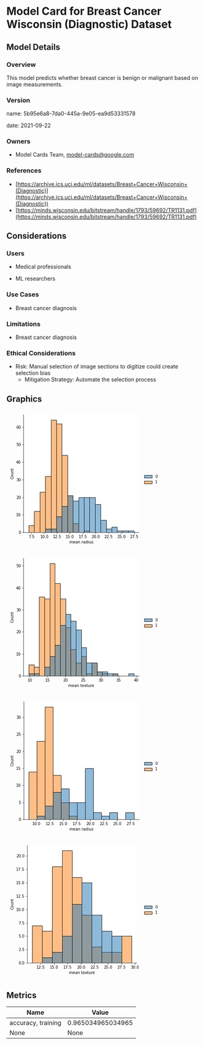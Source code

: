 





# Model Card for Breast Cancer Wisconsin (Diagnostic) Dataset

## Model Details

### Overview
This model predicts whether breast cancer is benign or malignant based on image measurements. 

### Version

name: 5b95e6a8-7da0-445a-9e05-ea9d53331578  

date: 2021-09-22  

### Owners

* Model Cards Team, model-cards@google.com


### References

* [https://archive.ics.uci.edu/ml/datasets/Breast+Cancer+Wisconsin+(Diagnostic)](https://archive.ics.uci.edu/ml/datasets/Breast+Cancer+Wisconsin+(Diagnostic))
* [https://minds.wisconsin.edu/bitstream/handle/1793/59692/TR1131.pdf](https://minds.wisconsin.edu/bitstream/handle/1793/59692/TR1131.pdf)



## Considerations

### Users

* Medical professionals

* ML researchers


### Use Cases

* Breast cancer diagnosis


### Limitations

* Breast cancer diagnosis


### Ethical Considerations

* Risk: Manual selection of image sections to digitize could create selection bias
  * Mitigation Strategy: Automate the selection process

## Graphics
  
<img src="data:image/jpeg;base64,iVBORw0KGgoAAAANSUhEUgAAAZIAAAFoCAYAAAB9i32FAAAAOXRFWHRTb2Z0d2FyZQBNYXRwbG90
bGliIHZlcnNpb24zLjMuNCwgaHR0cHM6Ly9tYXRwbG90bGliLm9yZy8QVMy6AAAACXBIWXMAAAsT
AAALEwEAmpwYAAAYLElEQVR4nO3df/BldX3f8edrd9mYQSOg2+2WZVmsFEumgzgbGn/UsaAUjRFi
E6p17Dau3WYaHe3mF8WZKE2H0TYlOprqbIW46RABiRRCEUHQWG2CLqj8EA1IWHe3wC7+CGon0d19
9497Nn79+v3ufr/3c7/n3sv3+Zg5c8+vz7lvzh72teecez4nVYUkScNaMe4CJEnTzSCRJDUxSCRJ
TQwSSVITg0SS1MQgkSQ1MUgkSU0MEklSE4NEktTEIJEkNVk17gIW67zzzqubb7553GVI0kJl3AUs
tak7I3n88cfHXYIkaYapCxJJ0mQxSCRJTQwSSVITg0SS1MQgkSQ1MUgkSU0MEklSE4NEktTEIJEk
NTFIJElNDBJJUhODRJLUxCB5ktm4YT1JFj1s3LB+3KVLmlJT1428jmzX7r3U7Zcuul3OvngJqpG0
HHhGIklqYpBIkpoYJJKkJgaJJKmJQSJJamKQSJKaGCSSpCYGiSSpiUEiAFYGn4iXNBSfbBcABwuf
iJc0FM9IJElNDBJJUhODRJLUpNcgSXJckmuTfCXJ/Umen+SEJLcmeaD7PL7PmiRJbfo+I3kPcHNV
PQc4A7gfuAi4rapOBW7rpiVJU6K3IEnydODFwOUAVfX9qvo2cD6wo1ttB3BBXzVJktr1eUZyCrAf
+IMkX0jywSTHAmur6pFunUeBtT3WJElq1GeQrAKeB7y/qs4Evsesy1hVVUDNbphka5KdSXbu37+/
l2IlSQvTZ5DsAfZU1R3d9LUMguWxJOsAus99sxtW1faq2lRVm9asWdNbwZKko+stSKrqUWB3ktO6
WecAXwZuADZ38zYD1/dVkySpXd9dpLwZuDLJauAh4JcZhNk1SbYAu4ALe65JktSg1yCpqi8Cm+ZY
dE6fdUiSRscn2yVJTQwSSVITg0SS1MQgkSQ1MUgkSU0MEklSE4NEktTEIJEkNTFIJElNDBJJUhOD
RJLUxCCRJDUxSCRJTQwSSVITg0SS1MQgkSQ1MUgkSU0MEklSE4NEktTEIJEkNTFIJElNDBJJUhOD
RJLUxCCRJDUxSCRJTQwSSVITg0SS1MQgkSQ1MUgkSU0MEklSE4NEktTEIJEkNTFIJElNDBJJUhOD
RJLUxCCRJDVZ1eeXJXkY+A5wEDhQVZuSnABcDWwEHgYurKpv9VmXJGl44zgj+adV9dyq2tRNXwTc
VlWnArd105KkKTEJl7bOB3Z04zuAC8ZXiiRpsfoOkgJuSXJnkq3dvLVV9Ug3/iiwtueaJEkNer1H
AryoqvYm+TvArUm+MnNhVVWSmt2oC52tABs2bOinUknSgvR6RlJVe7vPfcB1wFnAY0nWAXSf++Zo
t72qNlXVpjVr1vRZsiTpKHoLkiTHJnna4XHgXOBe4AZgc7faZuD6vmqSJLXr89LWWuC6JIe/94+q
6uYknweuSbIF2AVc2GNNkqRGvQVJVT0EnDHH/G8A5/RVhyRptCbh57+SpClmkEiSmhgkkqQmBokk
qYlBIklqYpBIkpoYJJKkJgaJJKmJQSJJamKQSJKaGCSSpCYGiSSpiUEiSWpikEiSmhgkkqQmBokk
qYlBIklqYpBIkpoYJJKkJgaJJKmJQSJJamKQSJKaGCSSpCYGiZqsDCQZati4Yf24y5c0AqvGXYCm
28GCuv3Sodrm7ItHXI2kcfCMRJLUxCCRJDUxSCRJTQwSSVITg0SS1MQgkSQ1MUgkSU0MEklSE4NE
ktTEIJEkNTFIJElNDBJJUpNegyTJyiRfSHJjN31KkjuSPJjk6iSr+6xHktSu7zOStwD3z5h+F/B7
VfVs4FvAlp7rkSQ16i1IkqwHfg74YDcd4Gzg2m6VHcAFfdUjSRqNPs9I3g38JnCom34G8O2qOtBN
7wFO7LEeSdII9BIkSV4J7KuqO4dsvzXJziQ79+/fP+LqJEkt+jojeSHwqiQPA1cxuKT1HuC4JIff
0rge2DtX46raXlWbqmrTmjVr+qhXkrRAvQRJVf2HqlpfVRuB1wC3V9XrgE8Cv9itthm4vo96JEmj
M+7nSH4L2JbkQQb3TC4fcz2SpEVadfRVRquqPgV8qht/CDir7xokSaMz7jMSSdKUM0gkSU0MEklS
E4NEktTEIJEkNTFIJElNDBJJUhODRJLUxCCRJDUxSCRJTQwSSVKTRQdJkhcuZJ4kaXkY5ozkvQuc
J0laBhbc+2+S5wMvANYk2TZj0U8BK0ddmCRpOiymG/nVwFO7Nk+bMf8JfvhyKknSMrPgIKmqPwX+
NMmHqmrXEtYkSZoiw7zY6ieSbAc2zmxfVWePqihJ0vQYJkg+AnwA+CBwcLTlSJKmzTBBcqCq3j/y
SiRJU2mYn//+SZJ/l2RdkhMODyOvTJI0FYY5I9ncff7GjHkFPKu9HEnStFl0kFTVKUtRiCRpOi06
SJL8q7nmV9UftpcjSZo2w1za+pkZ408BzgHuAgwSSVqGhrm09eaZ00mOA64aVUGSpOkyim7kvwd4
30SSlqlh7pH8CYNfacGgs8Z/CFwzyqIkSdNjmHskvztj/ACwq6r2jKgeSdKUWfSlra7zxq8w6AH4
eOD7oy5KkjQeSc5L8tUkDya5aCFthnlD4oXA54BfAi4E7khiN/KSNEJZuWpPkhrZsHLVUa8cJVkJ
/D7wcuB04LVJTj9au2Eubb0N+Jmq2td98RrgE8C1Q2xLkjSXQwdPPPm3brxkVJvb9a5Xvn0Bq50F
PFhVDwEkuQo4H/jykRoN86utFYdDpPONIbcjSZosJwK7Z0zv6eYd0TBnJDcn+Tjw4W76XwA3DbEd
zWPjhvXs2r133GVI0oIs5p3tzwbWVtVvJHk18KJu0Z8BVy5FccvVrt17qdsvHaptzr54xNVIWkb2
AifNmF7fzTuixVySejeD97NTVR+tqm1VtQ24rlsmSZpunwdOTXJKktXAa4AbjtZoMZe21lbVPbNn
VtU9STYuYjuSpAlUVQeSvAn4OIMHzq+oqvuO1m4xQXLcEZb95CK2I0k6mhUr9y7wl1YL3t5CVquq
m1jkfe/FXNrameTfzJ6Z5I3AnUdrnOQpST6X5EtJ7ktySTf/lCR3dA+/XN2dTknSslYHD6yvqoxs
OHhg/VLVupgzkrcC1yV5HT8Mjk3AauAXFtD+b4Czq+q7SY4BPpPkY8A24Peq6qokHwC2AL4TXpKm
xILPSKrqsap6AXAJ8HA3XFJVz6+qRxfQvqrqu93kMd1QwNn88GHGHcAFC61JkjR+w7yP5JPAJ4f5
su7x+zuBZzN4DP9rwLer6kC3yoIefpEkTY5en0ivqoNV9VwGv00+C3jOQtol2ZpkZ5Kd+/fvX8oS
JUmLNJauTarq2wzOap4PHJfk8JnRnA+/VNX2qtpUVZvWrFnTX6GStIwkuSLJviT3LqZdb0GSZE33
Wl6S/CTwMuB+BoFyuPfgzcD1fdUkSfoRHwLOW2yjYfraGtY6YEd3n2QFcE1V3Zjky8BVSf4T8AXg
8h5rkqSJdMzK7DlwaHT3jFetYO8PDtYRfwJcVZ8e5gHz3oKkqu4Gzpxj/kMM7pdIkjoHDnFivf2n
RtaNfC55YnQPN85i9++SpCYGiSSpiUEiSWpikEiSAEjyYQbvmDotyZ4kWxbSrs9fbUmSJlhVvXaY
dgaJJE2gVSvYO8pfWq1acfQ3HQ697aXasCRpeEd75mOSeI9EktTEIJEkNTFIJElNDBJJUhODRJLU
xCCRJDUxSCRJTQwSSVITg0SS1MQgkSQ1MUgkSU0MEklSE4NEktTEIJEkNTFIJElNDBJJUhODRJLU
xCCRJDUxSCRJTQwSSVITg2QJbdywniSLHiRpmqwadwFPZrt276Vuv3TR7XL2xUtQjSQtDc9IJElN
DBJJUhODRJLUxCCRJDUxSCRJTQwSSVITg0SS1MTnSDQ+WTHUA5grVx3DgR98fwkKkjSM3oIkyUnA
HwJrgQK2V9V7kpwAXA1sBB4GLqyqb/VVl8aoDnHZ9ssX3Wzb1i1LUIykYfV5aesA8GtVdTrws8Cv
JjkduAi4rapOBW7rpiVJU6K3IKmqR6rqrm78O8D9wInA+cCObrUdwAV91SRJajeWm+1JNgJnAncA
a6vqkW7RowwufUmSpkTvQZLkqcAfA2+tqidmLquqYnD/ZHabrUl2Jtm5f//+nirVk9FJG04eqkfm
Vces7rVdEk7acPK4d5e0IL3+aivJMQxC5Mqq+mg3+7Ek66rqkSTrgH2z21XVdmA7wKZNm34saKSF
2rP761x2y1cX3W7buaf12u5wW2ka9HZGksHvPC8H7q+qy2YsugHY3I1vBq7vqyZJUrs+z0heCLwe
uCfJF7t5FwPvBK5JsgXYBVzYY02SpEa9BUlVfQaY7+mzc/qqQ5I0WnaRIklqYpBIkpoYJJKkJgaJ
JKmJvf9q+gzZa7CkpWGQaPrUIR/ykyaIl7YkSU0MEklSE4NEktTEIJEkNTFIJElNDBJJUhODRJLU
xCCRJlX34KVvVtSk84FEaVIN+eClD12qb56RSJKaGCSSpCYGiSSpifdI1CYryNkXj7sKSWNkkKhN
HeKy7ZcP1XTb1i0jLkbSOHhpS5LUxCCRJDUxSCRJTQwSSVITg0SS1MQgkSQ1MUgkSU0MEklSE4NE
ktTEIJEkNTFIJElNDJKj2Lhh/VBvqUsy7tIlqRd22ngUu3bvpW6/dKi29ooraTnwjESS1MQgkSQ1
MUgkSU16C5IkVyTZl+TeGfNOSHJrkge6z+P7qkeSNBp9npF8CDhv1ryLgNuq6lTgtm5akjRFeguS
qvo08M1Zs88HdnTjO4AL+qpHkjQa475HsraqHunGHwXWjrMYSdLijTtI/lZVFVBzLUuyNcnOJDv3
79/fc2WSpCMZd5A8lmQdQPe5b66Vqmp7VW2qqk1r1qzptUBJ0pGNO0huADZ345uB68dYiyRpCH3+
/PfDwJ8BpyXZk2QL8E7gZUkeAF7aTUuSpkhvfW1V1WvnWXROXzVIkkbPThs1kBV2MilpKAaJBuoQ
l22/fNHNtm3dsgTFSJom477ZLkmacgaJJKmJQSJJamKQSJKaGCSSpCYGiSSpiUEiSWpikEhPNllB
kqGGkzacPO7qNYV8IFF6sqlDXHbLV4dquu3c00ZcjJYDz0gkSU0MEklSE4NEktTEIJEkNTFIJElN
DBJJUhODRJLUxOdINJUuueSScZcgqWOQaCq9ffM5Q7Xb9tk/GnElkry0JUlqYpBIkpoYJJKkJssm
SDZuWD9Ub6iSpCNbNjfbd+3eS91+6aLb5eyLl6AaSXryWDZnJJKkpWGQSJKaGCSSmp204WTfyLiM
LZt7JJKWzp7dXx/qrYy+kfHJwTMSSVITg0SS1MQgkSQ18R7JJMqK4Z9faWkrZYUP4mrRDJJJVIe4
bPvlQzXdtnXLUG23bd0y1PfpSaYOedNci+alLUlSE4NEktTEIJEkNZmIeyRJzgPeA6wEPlhV7xxz
SdKP8fW+S6Dh5v7KVcdw8MAPemsHsP6kDez++q6h2j6ZjT1IkqwEfh94GbAH+HySG6rqy+OtTPpR
w7ze11f7HsWQN/dhcIN/2B8GtHynftwkXNo6C3iwqh6qqu8DVwHnj7kmSdICTUKQnAjsnjG9p5sn
SZoCqarxFpD8InBeVb2xm3498I+r6k0z1tkKbO0mTwOGOy+d3zOBx0e8zWmsASajjkmoASajjkmo
ASajjkmoARZfx+NVdd5SFTMJxn6PBNgLnDRjen03729V1XZg+1IVkGRnVW1aqu1PSw2TUsck1DAp
dUxCDZNSxyTUMEl1TJJJuLT1eeDUJKckWQ28BrhhzDVJkhZo7GckVXUgyZuAjzP4+e8VVXXfmMuS
JC3Q2IMEoKpuAm4aYwlLdtlsESahBpiMOiahBpiMOiahBpiMOiahBpicOibG2G+2S5Km2yTcI5Ek
TbFlEyRJTkvyxRnDE0neOmudlyT5qxnr/PaIvvuKJPuS3Dtj3glJbk3yQPd5/DxtN3frPJBk84hr
+C9JvpLk7iTXJTlunrYPJ7mn2yc7R1zDO5LsnbHPXzFP2/OSfDXJg0kuGraGI9Rx9YwaHk7yxXna
jmpfnJTkk0m+nOS+JG/p5vd2XByhhr6Pi/nq6O3YOEINvR4XU6uqlt3A4Kb+o8DJs+a/BLhxCb7v
xcDzgHtnzPvPwEXd+EXAu+ZodwLwUPd5fDd+/AhrOBdY1Y2/a64aumUPA89cov3wDuDXF/Dn9TXg
WcBq4EvA6aOsY9by/wr89hLvi3XA87rxpwF/AZze53FxhBr6Pi7mq6O3Y2O+Gvo+LqZ1WDZnJLOc
A3ytqnrpfa2qPg18c9bs84Ed3fgO4II5mv4z4Naq+mZVfQu4FRjqwaa5aqiqW6rqQDf55wye4Vky
8+yHhRhpNzpHqiNJgAuBDw+7/QXW8EhV3dWNfwe4n0GPDr0dF/PVMIbjYr59sRAjOTaOVkNfx8W0
Wq5B8hrmPyCen+RLST6W5KeXsIa1VfVIN/4osHaOdfrsPuYNwMfmWVbALUnuzKCXgVF7U3cZ5Yp5
LuX0uR/+CfBYVT0wz/KR74skG4EzgTsY03Exq4aZej0u5qij92Njnn3R+3ExTZZdkGTw0OOrgI/M
sfguBpe7zgDeC/zPPmqqwbnx2H4+l+RtwAHgynlWeVFVPQ94OfCrSV48wq9/P/D3gecCjzC4fDBO
r+XI/+oc6b5I8lTgj4G3VtUTM5f1dVzMV0Pfx8UcdfR+bBzhz6PX42LaLLsgYfAHfVdVPTZ7QVU9
UVXf7cZvAo5J8swlquOxJOsAus99c6xz1O5jWiX518Argdd1f3H9mKra233uA65jcDlhJKrqsao6
WFWHgP8+z7aXfD8AJFkFvBq4er51RrkvkhzD4C+tK6vqo93sXo+LeWro/biYq46+j40j7Itej4tp
tByDZN5/WST5u921UJKcxWD/fGOJ6rgBOPxrm83A9XOs83Hg3CTHd6f153bzRiKDF4r9JvCqqvp/
86xzbJKnHR7varh3rnWHrGHdjMlfmGfbfXWj81LgK1W1Z66Fo9wX3XF2OXB/VV02Y1Fvx8V8NfR9
XByhjt6OjSP8eUCPx8XUGvfd/j4H4FgGwfD0GfN+BfiVbvxNwH0Mfvnx58ALRvS9H2Zwav4DBtdw
twDPAG4DHgA+AZzQrbuJwVsiD7d9A/BgN/zyiGt4kMH15S92wwe6df8ecFM3/qxuf3yp2zdvG3EN
/wO4B7ibwV8A62bX0E2/gsEvab7WUsN8dXTzP3T4WJix7lLtixcxuGx194z9/4o+j4sj1ND3cTFf
Hb0dG/PV0PdxMa2DT7ZLkposx0tbkqQRMkgkSU0MEklSE4NEktTEIJEkNTFIpBHoen99Zjf+f8Zd
j9Qng0SaR/dE86JV1QtGXYs0yQwSTZQkGzN4F8aHkvxFkiuTvDTJZzN498ZZ3XrHdh35fS7JF5Kc
P6P9/05yVze8oJv/kiSfSnJtt/0rD/diMOv7P5Xk3d07Jd6S5OeT3NF9xyeSrO3We0aSWzJ4d8UH
gczYxndnfOeNM+a/r+t6hCTvzODdF3cn+d0l26FSDybine3SLM8GfonB09ufB/4lgyePXwVczKBr
9bcBt1fVGzJ48dLnknyCQd9UL6uqv05yKoOn2Dd12z0T+Gng/wKfBV4IfGaO719dVZsAui5Ifraq
KskbGXQd8mvA24HPVNV/TPJzDJ7SX5Akz2DQ5cdzuu0et9C20iQySDSJ/rKq7gFIch9wW/cX7j3A
xm6dc4FXJfn1bvopwAYGIfG+JM8FDgL/YMZ2P1ddf0kZvOluI3MHyczO+dYDV3f9Pq0G/rKb/2IG
HflRVf8rybcW8d/3V8BfA5d3Zyw3HmV9aaJ5aUuT6G9mjB+aMX2IH/7jJ8A/r6rndsOGqrof+PfA
Y8AZDM5EVs+z3YPM/w+p780Yfy/wvqr6R8C/ZRBYC3WAH/1/7CkANXhp1FnAtQx62L15EduUJo5B
omn1ceDNM3prPrOb/3TgkRp0Pf56Bq9ibfF0ftgt+cx3o3+awSU3krycwStvZ9sFnJ7kJ7rLV+d0
6z+VQcehNzEIvjMaa5TGyiDRtPod4Bjg7u7y1+908/8bsDnJl4Dn8KNnF8N4B/CRJHcCj8+Yfwnw
4u67Xw18fXbDqtoNXMOgS/FrgC90i54G3JjkbgaX1rY11iiNlb3/SpKaeEYiSWpikEiSmhgkkqQm
BokkqYlBIklqYpBIkpoYJJKkJgaJJKmJQSJJamKQSJKaGCSSpCYGiSSpyf8HSbLrs5d8UbUAAAAA
SUVORK5CYII=
">

<img src="data:image/jpeg;base64,iVBORw0KGgoAAAANSUhEUgAAAZIAAAFoCAYAAAB9i32FAAAAOXRFWHRTb2Z0d2FyZQBNYXRwbG90
bGliIHZlcnNpb24zLjMuNCwgaHR0cHM6Ly9tYXRwbG90bGliLm9yZy8QVMy6AAAACXBIWXMAAAsT
AAALEwEAmpwYAAAWyUlEQVR4nO3df7AdZ33f8fdHV3bsAokxvdG4lmQ5xXXi0mKmwsXAH0QEj9Iw
sZM4Di6lyoyJ2mnIQBUIxu2MUdIyMNMamJQko2DHyozxjzoQO5Qxdv0DCGVsZDDYxjg4xMZSjSUC
lB+dgiV9+8dZwYnQj3vOc++ec+59v2Z27u6e85z9akfS5+4+e54nVYUkSeNaNekCJEmzzSCRJDUx
SCRJTQwSSVITg0SS1MQgkSQ1MUgkSU0MEklSE4NEktTEIJEkNVk96QJGtXnz5rrtttsmXYYkLVQm
XcBSm7krkq997WuTLkGSNGTmgkSSNF0MEklSE4NEktTEIJEkNTFIJElNDBJJUhODRJLUxCCRJDUx
SCRJTQwSSVITg0SS1MQgkSQ1MUiWgQ3r15JkpGXD+rWTLlvSMjFzw8jrRz3x5B7qrneM1Cabrlii
aiStNL0GSZLHgW8DB4D9VbUxyanAjcAG4HHgkqr6Rp91SZLGN4lbWz9bVedW1cZu+3Lgzqo6C7iz
25YkzYhp6CO5ENjZre8ELppcKZKkUfUdJAXcnuT+JFu7fWuq6qlu/avAmp5rkiQ16Luz/eVVtSfJ
TwJ3JPni8ItVVUnq8EZd6GwFWL9+fT+VSpIWpNcrkqra0/3cC3wIOA94OslpAN3PvUdot6OqNlbV
xvn5+T5LliQdR29BkuRZSZ5zaB24AHgIuBXY0r1tC3BLXzVJktr1eWtrDfChJIeO+4Gqui3Jp4Gb
klwGPAFc0mNNkqRGvQVJVX0ZeOER9v8t8Mq+6pAkLa5pePxXkjTDDBJJUhODRJLUxCCRJDUxSCRJ
TQwSSVITg0SS1MQgkSQ1MUgkSU0MEklSE4NEktTEIJEkNTFIJElNDBJJUhODRJLUxCCRJDUxSCRJ
TQwSSVITg0SS1MQgkSQ1MUgkSU0MEklSE4NEktTEIJEkNTFIJElNDBJJUhODRJLUxCCRJDUxSCRJ
TQwSSVITg0SS1MQgkSQ1MUgkSU0MEklSE4NEktTEIJEkNTFIJElNDBJJUhODRJLUxCCRJDUxSCRJ
TQySFWoukGTkZcP6tZMuXdKUWT3pAjQZBwrqrneM3C6brliCaiTNMq9IJElNDBJJUhODRJLUxCCR
JDUxSCRJTQwSSVKTXoMkyVySzyb5cLd9ZpJ7kzyW5MYkJ/ZZjySpXd9XJG8EHhnafhfw7qp6PvAN
4LKe65EkNeotSJKsBX4BeH+3HWATcHP3lp3ARX3VI0laHH1ekbwH+B3gYLf9POCbVbW/294NnN5j
PZKkRdBLkCR5NbC3qu4fs/3WJLuS7Nq3b98iVydJatHXFcnLgF9M8jhwA4NbWu8FTklyaLyvtcCe
IzWuqh1VtbGqNs7Pz/dRryRpgXoJkqp6W1WtraoNwGuAu6rqtcDdwMXd27YAt/RRjyRp8Uz6eyRv
BbYleYxBn8nVE65HkjSi3oeRr6p7gHu69S8D5/VdgyRp8Uz6ikSSNOMMEklSE4NEktTEIJEkNTFI
JElNDBJJUhODRJLUxCCRJDUxSCRJTQwSSVITg0SS1MQgkSQ1MUgkSU0MEklSE4NEktTEIJEkNTFI
JElNDBJJUhODZAlsWL+WJCMvG9avnXTpkjSy3udsXwmeeHIPddc7Rm6XTVcsQTWStLS8IpEkNTFI
JElNDBJJUhODZIrMhbE66WehRh8kkJYvO9unyIFi6jvpZ6FGSf3yikSS1MQgkSQ1MUgkSU0MEklS
E4NEktTEIJEkNTFIJElNDBJJUhODRJLUxCCRJDUxSCRJTQwSSVITg0SS1MQgkSQ1MUgkSU0MEklS
E4NEktTEIJEkNTFIJElNDBJJUhODRJLUxCCRJDUxSCRJTXoLkiQnJbkvyeeSPJxke7f/zCT3Jnks
yY1JTuyrJklSuz6vSL4HbKqqFwLnApuTvAR4F/Duqno+8A3gsh5rkiQ16i1IauA73eYJ3VLAJuDm
bv9O4KK+apIkteu1jyTJXJIHgL3AHcBfA9+sqv3dW3YDp/dZkySpTa9BUlUHqupcYC1wHvDTC2mX
ZGuSXUl27du3bylLlCSNaCJPbVXVN4G7gfOBU5Ks7l5aC+w5wvt3VNXGqto4Pz/fX6GSpOPq86mt
+SSndOsnA68CHmEQKBd3b9sC3NJXTZKkdquP/5ZFcxqwM8kcgwC7qao+nOQLwA1J/hPwWeDqHmuS
JDXqLUiq6vPAi46w/8sM+kskSTNo5FtbSV62kH2SpJVhnD6S31/gPknSCrDgW1tJzgdeCswn2Tb0
0o8Dc4tdmCRpNozSR3Ii8OyuzXOG9n+LHz51JUlaYRYcJFX1MeBjSa6tqieWsCZJ0gwZ56mtH0uy
A9gw3L6qNi1WUZKk2TFOkPx34I+A9wMHFrccLVtZRZKRmqxdt54nv+LFrzTtxgmS/VX1h4teiZa3
OshVtz86UpNtF5y9RMVIWkzjPP77F0n+XZLTkpx6aFn0yiRJM2GcK5It3c+3DO0r4Kfay5EkzZqR
g6SqzlyKQiRJs2nkIEnyr4+0v6r+tL0cSdKsGefW1ouH1k8CXgl8BjBIJGkFGufW1m8Nb3dzjNyw
WAVJkmbLYkxs9V3AfhNJWqHG6SP5CwZPacFgsMafAW5azKIkSbNjnD6S/zK0vh94oqp2L1I9kqQZ
M/KtrW7wxi8yGAH4ucD3F7soSdJkJNmc5NEkjyW5fCFtxpkh8RLgPuBXgUuAe5M4jLwkLaLMrd6d
pBZtmVt93DtHSeaA9wE/D5wDXJrknOO1G+fW1n8AXlxVe7sDzwP/E7h5jM+SJB3JwQOnn/HWD29f
rI974l2vvnIBbzsPeKyqvgyQ5AbgQuALx2o0zlNbqw6FSOdvx/wcSdJ0OR14cmh7d7fvmMa5Irkt
yUeB67vtXwM+MsbnSJKWgVHmbH8+sKaq3pLkl4GXdy99CrhuKYqTJPVqD7BuaHttt++YRrkl9R4G
87NTVR+sqm1VtQ34UPeaJGm2fRo4K8mZSU4EXgPcerxGowTJmqp68PCd3b4NI3yOtDDdrIqjLuvW
nzHpyqWZVFX7gTcAHwUeAW6qqoeP126UPpJTjvHaySN8jrQwY8yqCM6sqGVi1dyeBT5pteDPW8jb
quojjNjvPUqQ7EryG1X1x8M7k7weuH+Ug0qSjq0O7F876RoWapQgeRPwoSSv5YfBsRE4EfilRa5L
kjQjFhwkVfU08NIkPwu8oNv9P6rqriWpTJI0E8aZj+Ru4O4lqEWSNIP8RrokqYlBIkkCIMk1SfYm
eWiUdgaJJOmQa4HNozYySCRpCp0wl0UdRv6EuRx3GPmq+jjw9VFrHWfQRknSEtt/kNPryh9ftGHk
s/1bi/flxsMYJBpNVpFNV0y6CklTxCDRaOogV+24euRm27ZetgTFSJoG9pFIkpoYJJIkAJJcz2CO
qbOT7E6yoFsJ3tqSJAFQVZeO084gkaQptHoVexbzSavVq44/0+HYn71UHywdbvv2RXuSUVr2njlQ
y3IYeanJlVteOdL7t33yA0tUiaTFZGe7JKmJQSJJamKQSJKaGCSSpCYGiZafrCLJyMu69WdMunJp
JvX21FaSdcCfAmuAAnZU1XuTnArcCGwAHgcuqapv9FWXlqE6yFW3Pzpys20XnL0ExUjLX59XJPuB
366qc4CXAL+Z5BzgcuDOqjoLuLPbliTNiN6CpKqeqqrPdOvfBh4BTgcuBHZ2b9sJXNRXTZKkdhPp
I0myAXgRcC+wpqqe6l76KoNbX5KkGdF7kCR5NvBnwJuq6lvDr1VVMeg/ObzN1iS7kuzat29fT5VK
khai1yBJcgKDELmuqj7Y7X46yWnd66cBew9vV1U7qmpjVW2cn5/vr2BJ0nH1FiRJAlwNPFJVVw29
dCuwpVvfAtzSV02SpHZ9Dtr4MuB1wINJHuj2XQG8E7ipm0DlCeCSHmuSJDXqLUiq6i+BHOXl0YaF
lSRNDb/ZLklqYpBIkpoYJJKkJgaJJKmJQSJJamKQSJKaGCSSpCYGiSSpiUEiSWpikEiSmhgkkqQm
BokkqYlBIklqYpBIkpoYJJKkJgaJJKmJQSJJamKQSJKaGCSSpCYGiSSpiUEiSWpikEiSmhgkkqQm
BokkqYlBIklqYpBIkpoYJJKkJgaJJKmJQSJJamKQSJKarJ50AZqQrCKbrph0FZKWAYNkpaqDXLXj
6pGbbdt62RIUI2mWeWtLktTEIJEkNTFIJElNDBJJUhODRDokq0gy0rJu/RmTrlqaOJ/akg6pg1x1
+6MjNdl2wdlLVIw0O7wikSQ1MUgkSU0MEklSE/tINNW2b98+6RIkHYdBoql25ZZXjtxm2yc/sASV
SDoab21JkpoYJJKkJgaJJKmJQSJJamKQSJKaGCSSpCa9BUmSa5LsTfLQ0L5Tk9yR5Evdz+f2VY8k
aXH0eUVyLbD5sH2XA3dW1VnAnd22JGmG9BYkVfVx4OuH7b4Q2Nmt7wQu6qseSdLimHQfyZqqeqpb
/yqwZpLFSJJGN+kg+YGqKqCO9FqSrUl2Jdm1b9++niuTJB3LpIPk6SSnAXQ/9x7pTVW1o6o2VtXG
+fn5XguUJB3bpIPkVmBLt74FuGWCtUiSxtDn47/XA58Czk6yO8llwDuBVyX5EvBz3bYkaYb0Nox8
VV16lJdGHydckjQ1Jn1rS5I045zYajnIKrLpiklXsSw4I6M0OoNkOaiDXLXj6pGabNt62RIVM9tG
nZHR2Rglb21JkhoZJJKkJgaJJKmJQSJJamKQSJKaGCSSpCYGiSSpiUEiSWpikEiSmhgkkqQmBokk
qYlBIklqYpBIkpoYJJKkJgaJJKmJ85FoWeptgqqsIsno7VbNwcEDIzebW30C+5/5/ujHk5aQQaJl
adQJqmDMSarqIFfd/ujox7rg7JEnIwMnJNN08taWJKmJQSJJamKQSJKarJgg2bB+LUlGXjasXzvp
0iVpqq2YzvYnntxD3fWOkdtl0xVLUI0kLR8r5opEkrQ0DBJJUhODRJLUxCCRJDVZMZ3t45oL4w2B
MY6ssnNf0swxSI7jQDHy015jh0EddNgMSTPHW1uSpCYGiSSpiUEiSWpikEiSmhgkkqQmBokkqYlB
IklqYpBIkpoYJJKkJgaJJKmJQSLNkqwafabPudVjzQ66bv0Zk/7TakY41pY0S8YYj23b1su46vZH
Rz7UtgvOHrmNViavSCRJTQwSSVITg0SS1GTl9JGMO2nUOO1iPq8k27dvn3QJxzVWjV3H/shWzcHB
AyM1mVt9Avuf+f7oxxrTuvVnsPvJr4zcbu269Tz5lSeWoKLZtnKCpGHSqHE6N7VyXLnllSO32fbJ
DyxBJUc3bo3jdtJP+7+Z3U9+xQcQFtFU/OqcZHOSR5M8luTySdcjSVq4iQdJkjngfcDPA+cAlyY5
Z7JVSZIWauJBApwHPFZVX66q7wM3ABdOuCZJ0gJNQ5CcDjw5tL272ydJmgGpqskWkFwMbK6q13fb
rwP+eVW9Yeg9W4Gt3ebZwOi9ZH/X3we+1vgZk2Dd/ZrVumF2a1+OdX+tqjb3WUzfpuGprT3AuqHt
td2+H6iqHcCOxTpgkl1VtXGxPq8v1t2vWa0bZrd2655N03Br69PAWUnOTHIi8Brg1gnXJElaoIlf
kVTV/iRvAD4KzAHXVNXDEy5LkrRAEw8SgKr6CPCRHg+5aLfJembd/ZrVumF2a7fuGTTxznZJ0myb
hj4SSdIMW/ZBkuSaJHuTPDS079QkdyT5UvfzuZOs8UiOUvfbk+xJ8kC3/ItJ1ngkSdYluTvJF5I8
nOSN3f6pPufHqHuqz3mSk5Lcl+RzXd3bu/1nJrm3G3boxu5BlqlxjLqvTfI3Q+f73AmXekRJ5pJ8
NsmHu+2pPt9LbdkHCXAtcPgz3JcDd1bVWcCd3fa0uZYfrRvg3VV1brf02a+0UPuB366qc4CXAL/Z
DXkz7ef8aHXDdJ/z7wGbquqFwLnA5iQvAd7FoO7nA98Apm0k0aPVDfCWofP9wKQKPI43Ao8MbU/7
+V5Syz5IqurjwNcP230hsLNb3wlc1GdNC3GUuqdeVT1VVZ/p1r/N4B/b6Uz5OT9G3VOtBr7TbZ7Q
LQVsAm7u9k/j+T5a3VMvyVrgF4D3d9thys/3Ulv2QXIUa6rqqW79q8CaSRYzojck+Xx362uqbg8d
LskG4EXAvczQOT+sbpjyc97dZnkA2AvcAfw18M2q2t+9ZSqHHTq87qo6dL7/c3e+353kxyZX4VG9
B/gd4GC3/Txm4HwvpZUaJD9Qg8fWZuI3IeAPgX/I4FbAU8B/nWg1x5Dk2cCfAW+qqm8NvzbN5/wI
dU/9Oa+qA1V1LoNRIc4DfnqyFS3M4XUneQHwNgb1vxg4FXjr5Cr8UUleDeytqvsnXcs0WalB8nSS
0wC6n3snXM+CVNXT3T++g8AfM/hPY+okOYHBf8bXVdUHu91Tf86PVPesnHOAqvomcDdwPnBKkkPf
E/uRYYemyVDdm7tbjFVV3wP+hOk73y8DfjHJ4wxGKt8EvJcZOt9LYaUGya3Alm59C3DLBGtZsEP/
EXd+CXjoaO+dlO5+8dXAI1V11dBLU33Oj1b3tJ/zJPNJTunWTwZexaB/527g4u5t03i+j1T3F4d+
2QiDfoapOt9V9baqWltVGxgM53RXVb2WKT/fS23ZfyExyfXAKxiMzvk0cCXw58BNwHrgCeCSqpqq
ju2j1P0KBrdYCngc+DdD/Q5TIcnLgU8AD/LDe8hXMOhvmNpzfoy6L2WKz3mSf8qgc3eOwS+GN1XV
7yb5KQa/MZ8KfBb4V91v+VPhGHXfBcwDAR4A/u1Qp/xUSfIK4M1V9eppP99LbdkHiSRpaa3UW1uS
pEVikEiSmhgkkqQmBokkqYlBIklqYpBoxUvy60n+QUP7KxazHmnWGCQS/DowdpAw+L7JSIa+BS3N
PINEE5dkQ5IvdnNR/FWS65L8XJJPdvOXnNe971ndwIn3dXNBXDjU/hNJPtMtL+32vyLJPUlu7j7/
uu4b08PHvhjYCFzXzX9xcpJ/luRjSe5P8tEkpyX5iSSPJjm7a3d9kt9I8k7g5K7tdV0tw3PIvDnJ
27v1e5K8J8ku4I1HOk4Pp1tafFXl4jLRBdjAYD6Qf8Lgl5v7gWsYfLv5QuDPu/e9g8E3hgFOAf4K
eBbw94CTuv1nAbu69VcA/4fB2EergE8BLz/C8e8BNnbrJwD/C5jvtn8NuKZbf1X3Ga8Bbhtq/53D
/iwPDW2/GXj70HH+4HjHcXGZtcXLa02Lv6mqBwGSPMxgEqxK8iCD/5wBLmAwYN6bu+2TGAy58r+B
/5bBbHoHgH809Ln3VdXu7nMf6D7rL49Rx9nAC4A7uouXOQaj/lJVdyT5VeB9wAvH/HPeeLzjSLPG
ING0GB6X6ODQ9kF++Pc0wK9U1aPDDbtbR08z+M99FfD/jvK5Bzj+3/kAD1fV+T/yQrIK+Bng/wLP
ZTDvxOH283dvGZ902OvfPd5xpFljH4lmyUeB3zrUz5HkRd3+nwCeqsFQ769j8Nv9KL4NPKdbfxSY
T3J+d4wTkvzj7rV/z2Bk3X8J/Ek37DzAM0PrTwM/meR53aRMrz7KMY91HGmmGCSaJb/HoG/h893t
r9/r9v8BsCXJ5xhMivTdo7Q/mmuBP+pufc0xGA78Xd3nPQC8tOtkfz2Ded0/AXwc+I9d+x1dTddV
1TPA7wL3MZit8ItHOmBVff9IxxmxbmkqOPqvJKmJVySSpCYGiSSpiUEiSWpikEiSmhgkkqQmBokk
qYlBIklqYpBIkpoYJJKkJgaJJKmJQSJJamKQSJKa/H810xH+Bqd1fAAAAABJRU5ErkJggg==
">
  
<img src="data:image/jpeg;base64,iVBORw0KGgoAAAANSUhEUgAAAZIAAAFoCAYAAAB9i32FAAAAOXRFWHRTb2Z0d2FyZQBNYXRwbG90
bGliIHZlcnNpb24zLjMuNCwgaHR0cHM6Ly9tYXRwbG90bGliLm9yZy8QVMy6AAAACXBIWXMAAAsT
AAALEwEAmpwYAAAWVElEQVR4nO3df7BndX3f8edrdyFmhAjoltmyLKuRYmk7gnNDjVrHgNKVpqLW
2NCM3Vbs2mnIaNekZXCmsLXjaKuYmZiaWYWBdvAHURkJofwQSKg2BRdEfkpAwo/dIrtUU0w6Sdzd
d//4HurX9d67997P955zv7vPx8yZe87nnPP5vve7Z/d1z/l+z+ekqpAkaalWDV2AJGm6GSSSpCYG
iSSpiUEiSWpikEiSmhgkkqQmBokkqYlBIklqYpBIkpoYJJKkJmuGLmApNm3aVDfccMPQZUjSQmTo
ApbbVJ6RPPvss0OXIEnqTGWQSJJWDoNEktTEIJEkNTFIJElNDBJJUhODRJLUxCCRJDUxSCRJTQwS
SVITg0SS1MQgkSQ1MUgkSU0MkhVm44b1JJnotHHD+qH/WJIOYVM5jPyh7ImndlG3fniifebMiyba
nySN84xEktTEIJEkNTFIJElNDBJJUhODRJLUxCCRJDUxSCRJTQwSSVITg0SS1MQgkSQ1MUgkSU0M
EklSE4NEktTEIJEkNTFIJElNDBJJUhODRJLUxCCRJDUxSCRJTQwSSVITg0SS1KS3IEnygiR3JvlW
kgeSbOvaX5rkjiSPJvlCkiP7qkmS1K7PM5K/BM6sqlcCpwGbkrwa+Cjwiap6OfB94Pwea5IkNeot
SGrkz7rFI7qpgDOBL3btVwJv7asmSVK7Xj8jSbI6yT3AbuBm4DvAn1bV3m6TncAJfdYkSWrTa5BU
1b6qOg1YD5wBvGKh+ybZkmRHkh179uxZrhIlSYs0yLe2qupPgduAnweOSbKmW7Ue2DXHPturaqaq
ZtauXdtPoZKkg+rzW1trkxzTzf808CbgIUaB8o5us83AV/qqSZLUbs3BN5mYdcCVSVYzCrCrq+q6
JA8Cn0/yH4BvApf1WJMkqVFvQVJV9wKnz9L+GKPPSyRJU8g72yVJTQwSSVITg0SS1MQgkSQ1MUgk
SU0MEklSE4NEktTEIJEkNTFIJElNDBJJUhODRJLUxCCRJDUxSCRJTQwSSVITg0SS1MQgkSQ1MUgk
SU0MEklSE4NEktTEIJEkNTFIJElNDBJJUhODRJLUxCCRJDUxSCRJTQwSSVITg0SS1MQgkSQ1MUgk
SU0MEklSE4NEktTEIJEkNTFIJElNDBJJUhODRJLUpLcgSXJiktuSPJjkgSTv69ovSbIryT3ddE5f
NUmS2q3p8bX2Ah+oqruTHA3cleTmbt0nqupjPdYiSZqQ3oKkqp4Gnu7mf5DkIeCEvl5fkrQ8BvmM
JMlG4HTgjq7pgiT3Jrk8ybFD1CRJWpregyTJUcCXgPdX1XPAp4CfBU5jdMby8Tn225JkR5Ide/bs
6atcSdJB9BokSY5gFCJXVdWXAarqmaraV1X7gU8DZ8y2b1Vtr6qZqppZu3Ztf0VLkubV57e2AlwG
PFRVl461rxvb7G3A/X3VJElq1+e3tl4LvAu4L8k9XdtFwHlJTgMKeBx4b481SZIa9fmtra8BmWXV
9X3VIEmaPO9slyQ1MUgkSU0MEklSE4NEktTEIJEkNTFIJElNDBJJUhODRJLUxCCRJDUxSCRJTQwS
SVITg0SS1MQgkSQ1MUgabNywniQTnSRp2vT5PJJDzhNP7aJu/fBE+8yZF020P0labp6RSJKaGCSS
pCYGiSSpiUEiSWpikEiSmhgkkqQmBokkqYlBIklqYpBIkpoYJJKkJgaJJKmJQSJJamKQSJKaGCSS
pCYGiSSpiUEiSWpikEiSmhgkkqQmBokkqYlBIklqYpBIkpr0FiRJTkxyW5IHkzyQ5H1d+3FJbk7y
SPfz2L5qkiS16/OMZC/wgao6FXg18KtJTgUuBG6pqpOBW7plSdKU6C1Iqurpqrq7m/8B8BBwAnAu
cGW32ZXAW/uqSZLUbpDPSJJsBE4H7gCOr6qnu1XfBY4foiZJ0tL0HiRJjgK+BLy/qp4bX1dVBdQc
+21JsiPJjj179vRQqSRpIXoNkiRHMAqRq6rqy13zM0nWdevXAbtn27eqtlfVTFXNrF27tp+CJUkH
1ee3tgJcBjxUVZeOrboW2NzNbwa+0ldNkqR2a3p8rdcC7wLuS3JP13YR8BHg6iTnA08A7+yxJklS
o96CpKq+BmSO1Wf1VYckabK8s12S1MQgkSQ1MUgkSU0MEklSE4NEktRk0UGS5LULaZMkHR6Wckby
WwtskyQdBhZ8H0mSnwdeA6xNsnVs1c8AqyddmCRpOizmhsQjgaO6fY4ea38OeMcki5IkTY8FB0lV
/SHwh0muqKonlrEmSdIUWcoQKT+VZDuwcXz/qjpzUkVJkqbHUoLkd4HfAT4D7JtsOZKkabOUINlb
VZ+aeCWSpKm0lK///l6Sf5VkXZLjnp8mXpkkaSos5Yzk+YdQ/cZYWwEvay9HkjRtFh0kVfXS5ShE
kjSdFh0kSf7pbO1V9V/ay5EkTZulXNr6ubH5FzB6uuHdgEEiSYehpVza+rXx5STHAJ+fVEGSpOky
iWHk/xzwcxNJOkwt5TOS32P0LS0YDdb4N4GrJ1mUJGl6LOUzko+Nze8FnqiqnROqR5I0ZRZ9aasb
vPHbjEYAPhb4q0kXJUkaRpJNSR5O8miSCxeyz1KekPhO4E7gl4B3AnckcRh5SZqgrF6zM0lNbFq9
5qBXjpKsBn4beDNwKnBeklMPtt9SLm19EPi5qtrdvfBa4KvAF5fQlyRpNvv3nXDSv71u26S6e+Kj
v3jxAjY7A3i0qh4DSPJ54Fzgwfl2Wsq3tlY9HyKd/73EfiRJK8sJwFNjyzu7tnkt5YzkhiQ3Ap/r
lv8xcP0S+pEkHQIW88z2lwPHV9VvJHk78Lpu1R8BVy1HcZKkXu0CThxbXt+1zWsxl6R+k9Hz2amq
L1fV1qraClzTrZMkTbdvACcneWmSI4FfBq492E6LubR1fFXdd2BjVd2XZOMi+pEkrUBVtTfJBcCN
jG44v7yqHjjYfosJkmPmWffTi+hHknQwq1bvWuA3rRbc30I2q6rrWeTn3osJkh1J/kVVfXq8Mcl7
gLsW86KSpPnVvr3rh65hoRYTJO8HrknyK/woOGaAI4G3TbguSdKUWHCQVNUzwGuS/ALwt7vm36+q
W5elMknSVFjK80huA25bhlokSVOotzvSk1yeZHeS+8faLkmyK8k93XROX/VIkiajz6FNrgA2zdL+
iao6rZu8Q16SBjLbL/wL0VuQVNXtwPf6ej1J0qJdwey/8M9rJQy2eEGSe7skPHboYiRpJThidSY6
jPwRq3PQYeSX+gv/UgZtnKRPAR9i9OjeDwEfB94924ZJtgBbADZs2NBXfdJPOHHDSex86smJ9rn+
xA089eQTE+1T023vfk6oi39mYsPIZ9tzk7u58QCDBkn3lWIAknwauG6ebbcD2wFmZmZqru2k5bbz
qSe59KaHJ9rn1rNPmWh/Up8GvbSVZN3Y4tuARX3AI0kaXm9nJEk+B7wBeEmSncDFwBuSnMbo0tbj
wHv7qkeSNBm9BUlVnTdL82V9vb4kaX6z/cJfVQf9f3roD9slSSvEHL/wH5RBIkkr0JpV7JrkN63W
rDr4kw6X3PdydSxJWrof7qupGUZ+JdyQKEmaYodNkGzcsJ4kE50kSYfRpa0nntpF3frhifaZMy+a
aH+SNI0OmzMSSdLyMEgkSU0MEklSE4NEktTEIJEkNTFIJElNDBJJUhOD5DCwOkz8ZsyNG6Zm9AZJ
y+ywuSHxcLav8GZMScvGMxJJUhODRJLUxCCRJDUxSCRJTQwSSVITg0SS1MQgkSQ1MUgkSU0MEklS
E4NEktTEIJEkNTFIJElNDBJJUhODRJLUxCCRJDUxSCRJTQwSSVITg0SS1MQgkSQ1MUgkSU16C5Ik
lyfZneT+sbbjktyc5JHu57F91SNJmow+z0iuADYd0HYhcEtVnQzc0i1LkqZIb0FSVbcD3zug+Vzg
ym7+SuCtfdUjSZqMoT8jOb6qnu7mvwscP2QxkqTFGzpI/r+qKqDmWp9kS5IdSXbs2bOnx8okSfMZ
OkieSbIOoPu5e64Nq2p7Vc1U1czatWt7K1CSNL+hg+RaYHM3vxn4yoC1SJKWoM+v/34O+CPglCQ7
k5wPfAR4U5JHgDd2y5KkKbKmrxeqqvPmWHVWXzVIkiZv6EtbkqQpZ5BIkpoYJJKkJgaJJKmJQaKl
ySqSTHQ6ccNJQ/+pJC1Bb9/a0iGm9nPpTQ9PtMutZ58y0f4k9cMzEklSE4NEktTEIJEkNTFIJElN
DBJJUhODRJLUxCCRJDXxPpLDQVaRMy8augpJhyiD5HBQ+7l0+2UT7XLrlvMn2p+k6eWlLUlSE4NE
ktTEIJEkNTFIJElNDBJJUhODRJLUxCCRJDUxSCRJTQwSSVITg0SS1MQgkSQ1MUgkSU0MEklSE4NE
ktTEIJEkNTFIJElNDBJJUhODRJLUxCCRJDUxSCRJTQwSSVKTNUMXAJDkceAHwD5gb1XNDFuRJGmh
VkSQdH6hqp4dughJ0uJ4aUuS1GSlBEkBNyW5K8mWoYuRJC3cSrm09bqq2pXkrwE3J/l2Vd0+vkEX
MFsANmzYMESNOsC2bdsm22FWkWSiXa5ecwT79v5won1K+nErIkiqalf3c3eSa4AzgNsP2GY7sB1g
Zmamei9SP+HizWdNtL+tX/8sl9708GT7PPuUZelT0o8MfmkryQuTHP38PHA2cP+wVUmSFmolnJEc
D1zTXdJYA3y2qm4YtiRJ0kINHiRV9RjwyqHrkCQtzeCXtiRJ080gkSQ1MUgkSU0MEklSk8E/bNcB
soqcedHQVUjSghkkK03t59Ltl020y61bzp9of5I0zktbkqQmBokkqYlBIklqYpBIkpoYJJKkJgaJ
JKmJQSJJamKQSJKaGCSSpCYGiSSpiUEiSWpikEiSmhgkkqQmBokkqYlBIklqYpBIK0FWkWSi04kb
Tpp4mSduOOmwrXO5aj0U+GAraSWo/Vx608MT7XLr2adMtD+AnU89edjWCctT66HAMxJJUhODRJLU
xCCRJDUxSCRJTQwSSVITg0SS1MQgkSQ18T6SFllFzrxo6CoOKdu2bRu6hENHd5OjtNwMkha1n0u3
XzbRLrduOX+i/U2bizefNdH+tn79sxPtb6pMyU2Omn5e2pIkNTFIJElNDBJJUpMVESRJNiV5OMmj
SS4cuh5J0sINHiRJVgO/DbwZOBU4L8mpw1YlSVqowYMEOAN4tKoeq6q/Aj4PnDtwTZKkBVoJQXIC
8NTY8s6uTZI0BVJVwxaQvAPYVFXv6ZbfBfzdqrrggO22AFu6xVOAyT+1ZnFeAjw7cA3Ps5bZWcvs
rGV2y1XLs1W1aRn6XTFWwg2Ju4ATx5bXd20/pqq2A9v7Kupgkuyoqpmh6wBrmYu1zM5aZreSapk2
K+HS1jeAk5O8NMmRwC8D1w5ckyRpgQY/I6mqvUkuAG4EVgOXV9UDA5clSVqgwYMEoKquB64fuo5F
WjGX2bCWuVjL7Kxldiuplqky+IftkqTpthI+I5EkTTGD5ABJLk+yO8n9Y23HJbk5ySPdz2Pn2Hdz
t80jSTYvUy3/Kcm3k9yb5Jokx8yx7+NJ7ktyT5Idy1TLJUl2da9xT5Jz5th3okPgzFHLF8bqeDzJ
PXPsO+n35cQktyV5MMkDSd7Xtfd+zMxTS+/HzDy19H7MzFPLIMfMIamqnMYm4PXAq4D7x9r+I3Bh
N38h8NFZ9jsOeKz7eWw3f+wy1HI2sKab/+hstXTrHgdesszvyyXArx9kv9XAd4CXAUcC3wJOnXQt
B6z/OPDvenpf1gGv6uaPBv6Y0VA/vR8z89TS+zEzTy29HzNz1TLUMXMoTp6RHKCqbge+d0DzucCV
3fyVwFtn2fXvAzdX1feq6vvAzUDTTUiz1VJVN1XV3m7xfzK672bZzfG+LMTEh8CZr5aMHgn4TuBz
La+xiFqerqq7u/kfAA8xGpmh92NmrlqGOGbmeV8WYqLHzMFq6fuYORQZJAtzfFU93c1/Fzh+lm2G
GOrl3cB/m2NdATcluasbFWC5XNBdMrl8jss3fb8vfw94pqoemWP9sr0vSTYCpwN3MPAxc0At43o/
ZmapZbBjZo73ZbBj5lBhkCxSjc51B/+qW5IPAnuBq+bY5HVV9SpGoyr/apLXL0MZnwJ+FjgNeJrR
5YGhncf8v1kuy/uS5CjgS8D7q+q58XV9HzNz1TLEMTNLLYMdM/P8HQ1yzBxKDJKFeSbJOoDu5+5Z
tlnQUC+TkOSfAb8I/Er3n9RPqKpd3c/dwDWMLhdMVFU9U1X7qmo/8Ok5XqPP92UN8HbgC3Ntsxzv
S5IjGP0HdVVVfblrHuSYmaOWQY6Z2WoZ6piZ530Z5Jg51BgkC3Mt8Pw3ajYDX5llmxuBs5Mc252u
n921TVSSTcC/Ad5SVf93jm1emOTo5+e7Wu6fbdvGWtaNLb5tjtfocwicNwLfrqqds61cjvelu75+
GfBQVV06tqr3Y2auWoY4ZuappfdjZp6/IxjgmDkkDf1p/0qbGJ3iPg38kNG12fOBFwO3AI8AXwWO
67adAT4ztu+7gUe76Z8vUy2PMrp+fE83/U637V8Hru/mX8bomy7fAh4APrhMtfxX4D7gXkb/0Ncd
WEu3fA6jb8p8Z7lq6dqvAP7lAdsu9/vyOkaXre4d+zs5Z4hjZp5aej9m5qml92NmrlqGOmYOxck7
2yVJTby0JUlqYpBIkpoYJJKkJgaJJKmJQSJJamKQSBPQjRD7km7+fwxdj9Qng0SaQ3fX86JV1Wsm
XYu0khkkWlGSbOyenXFFkj9OclWSNyb5ekbP7Dij2+6F3aB/dyb5ZpJzx/b/70nu7qbXdO1vSPIH
Sb7Y9X9Vd8fzga//B0l+s3vuxPuS/MMkd3Sv8dUkx3fbvTjJTRk93+IzQMb6+LOx17xurP2T3VAl
JPlIRs/HuDfJx5btDZV6sCKe2S4d4OXALzG66/sbwD9hdHfyW4CLGA3J/kHg1qp6d0YParozyVcZ
jWn1pqr6iyQnM7oLfqbr93TgbwH/C/g68Frga7O8/pFVNQPQDV3y6qqqJO9hNNTIB4CLga9V1b9P
8g8Y3em/IElezGh4kFd0/R6z0H2llcgg0Ur0J1V1H0CSB4Bbuv9w7wM2dtucDbwlya93yy8ANjAK
iU8mOQ3YB/yNsX7vrG5MpYyehreR2YNkfAC/9cAXujGijgT+pGt/PaPB/qiq30/y/UX8+f4P8BfA
Zd0Zy3UH2V5a0by0pZXoL8fm948t7+dHv/wE+EdVdVo3baiqh4B/DTwDvJLRmciRc/S7j7l/kfrz
sfnfAj5ZVX8HeC+jwFqovfz4v7EXANToIVNnAF9kNCLvDYvoU1pxDBJNqxuBX3v+c44kp3ftLwKe
rtEw5e9i9NjWFi/iR0OYjz9T/XZGl9xI8mZGj8o90BPAqUl+qrt8dVa3/VHAi6rqekbB98rGGqVB
GSSaVh8CjgDu7S5/fahr/8/A5iTfAl7Bj59dLMUlwO8muQt4dqx9G/D67rXfDjx54I5V9RRwNaNh
x68GvtmtOhq4Lsm9jC6tbW2sURqUo/9Kkpp4RiJJamKQSJKaGCSSpCYGiSSpiUEiSWpikEiSmhgk
kqQmBokkqYlBIklqYpBIkpoYJJKkJgaJJKnJ/wPngj+hICtFKQAAAABJRU5ErkJggg==
">

<img src="data:image/jpeg;base64,iVBORw0KGgoAAAANSUhEUgAAAZIAAAFoCAYAAAB9i32FAAAAOXRFWHRTb2Z0d2FyZQBNYXRwbG90
bGliIHZlcnNpb24zLjMuNCwgaHR0cHM6Ly9tYXRwbG90bGliLm9yZy8QVMy6AAAACXBIWXMAAAsT
AAALEwEAmpwYAAAbYElEQVR4nO3df/RldV3v8edrBlAvUkCONDKMQ8XlRt5E7zdKsxaijiPLJdY1
g9u1sbCpbrb0khXhXSK6lkvrRq0bJmuSuVgL0X5IUSEwKYZ2TRxo+CUQSBAzEgNi4o9+OPC+f5w9
y8OXc77f73w/59eXeT7W2uu792d/9tnv75k985q9zz6fnapCkqTlWjXtAiRJK5tBIklqYpBIkpoY
JJKkJgaJJKmJQSJJamKQSJKaGCSSpCYGiSSpiUEiSWpy0LQLGJdNmzbVlVdeOe0yJB04Mu0CpuVJ
e0by0EMPTbsESTogPGmDRJI0GQaJJKmJQSJJamKQSJKaGCSSpCYGiSSpiUEiSWpikEiSmhgkkqQm
BokkqYlBIklqYpBIkpoYJGq2Yf06kox92rB+3bR/VUkDPGmHkdfk3Hvfburj7xr7fnLKOWPfh6T9
5xmJJKmJQSJJamKQSJKaGCSSpCYGiSSpiUEiSWpikEiSmhgkkqQmEwuSJMckuSbJ55LcmuRNXfuR
SbYnubP7ecSQ7Td3fe5MsnlSdUuSFjbJM5K9wC9V1QnADwC/kOQE4GzgY1V1HPCxbvlxkhwJnAt8
P3AScO6wwJEkTdbEgqSq7q+qG7r5rwC3AUcDpwEf6Lp9AHj1gM1fDmyvqoer6kvAdmDT2IuWJC1q
Kp+RJNkAPA/4DHBUVd3frfon4KgBmxwN3Ne3vKtrkyRN2cSDJMnTgT8B3lxVj/Svq6oCquG1tyTZ
kWTHgw8+2FipJGkpJhokSQ6mFyKXVNVHuuYHkqzt1q8F9gzYdDdwTN/yuq7tcapqa1XNVdXcmjVr
Rlu8JGmgSd61FeAi4LaqOr9v1eXAvruwNgN/NmDzq4CNSY7oPmTf2LVJkqZskmckPwi8Djglyc5u
OhV4N/CyJHcCL+2WSTKX5P0AVfUw8E7gs930jq5NkjRlE3uwVVV9CsiQ1S8Z0H8H8Ia+5W3AtvFU
J0laLr/ZLklqYpBIkpoYJJKkJgaJJKmJQSJJamKQSJKaGCSSpCYGiSSpiUEiSWpikEiSmhgkkqQm
BokkqYlBIklqYpBIkpoYJJKkJgaJJKmJQSJJamKQSJKaGCSSpCYGiSSpiUEiSWpikEiSmhgkkqQm
BsmT2Ib160gy9knSge2gaReg8bn3vt3Ux9819v3klHPGvg9Js8szEklSk4mdkSTZBrwS2FNVz+na
Pgwc33U5HPjnqjpxwLb3AF8BHgX2VtXcBEqWJC3BJC9tXQxcAPz+voaq+vF980l+E/jyAtu/uKoe
Glt1kqRlmViQVNW1STYMWpfeJ7avBU6ZVD2SpNGYlc9Ifgh4oKruHLK+gKuTXJ9kywTrkiQtYlbu
2joDuHSB9S+qqt1JnglsT3J7VV07v1MXMlsA1q9fP55KJUmPM/UzkiQHAT8KfHhYn6ra3f3cA1wG
nDSk39aqmququTVr1oyjXEnSPFMPEuClwO1VtWvQyiSHJjls3zywEbhlgvVJkhYwsSBJcinwaeD4
JLuSnNmtOp15l7WSPCvJFd3iUcCnktwIXAf8ZVVdOam6JUkLm+RdW2cMaX/9gLYvAKd283cDzx1r
cZKkZZuFS1uSpBXMIJEkNTFIJElNDBJJUhODRJLUxCCRJDUxSCRJTQwSSVITg0SS1MQgkSQ1MUgk
SU0MEklSE4NEktTEIJEkNTFIJElNDBJJUhODRCvG6kCSsU4b1q+b9q8prTgTe0Ki1OrRgvr4u8a6
j5xyzlhfX3oy8oxEktTEIJEkNTFIJElNDBJJUhODRJLUxCCRJDUxSCRJTQwSSVKTiQVJkm1J9iS5
pa/t7Ul2J9nZTacO2XZTkjuS3JXk7EnVLEla3CTPSC4GNg1o/62qOrGbrpi/Mslq4L3AK4ATgDOS
nDDWSiVJSzaxIKmqa4GHl7HpScBdVXV3Vf078CHgtJEWJ0latln4jOSNSW7qLn0dMWD90cB9fcu7
ujZJ0gyYdpC8D/hO4ETgfuA3W14syZYkO5LsePDBB0dQng44WTX2EYaTcMz6Z0/7N5VGZqqj/1bV
A/vmk/we8BcDuu0GjulbXte1DXq9rcBWgLm5uRpdpTpg1GOcf/UdY9/NWRuPH/s+pEmZ6hlJkrV9
iz8C3DKg22eB45Icm+QQ4HTg8knUJ0la3MTOSJJcCpwMPCPJLuBc4OQkJwIF3AP8bNf3WcD7q+rU
qtqb5I3AVcBqYFtV3TqpuiVJC5tYkFTVGQOaLxrS9wvAqX3LVwBPuDVYkjR90/6wXZK0whkkkqQm
BokkqYlBIklqYpBIkpoYJJKkJgaJJKmJQSJJamKQSJKaGCSSpCYGiSSpiUEiSWpikEiSmhgkkqQm
BokkqYlBIklqYpBIkpoYJJKkJgaJJKmJQSJJamKQSJKaGCSSpCYGiSSpiUEiSWpikEiSmhgkkqQm
EwuSJNuS7ElyS1/bbyS5PclNSS5LcviQbe9JcnOSnUl2TKpmSdLiJnlGcjGwaV7bduA5VfW9wN8D
v7bA9i+uqhOram5M9UmSlmFiQVJV1wIPz2u7uqr2dot/C6ybVD2SpNGYpc9Ifhr46JB1BVyd5Pok
WyZYkyRpEQdNuwCAJG8F9gKXDOnyoqraneSZwPYkt3dnOPNfZwuwBWD9+vVjq1eS9E1TPyNJ8nrg
lcBPVFUN6lNVu7ufe4DLgJOG9NtaVXNVNbdmzZoxVSxJ6jfVIEmyCfgV4FVV9fUhfQ5Ncti+eWAj
cMugvpKkyZvk7b+XAp8Gjk+yK8mZwAXAYfQuV+1McmHX91lJrug2PQr4VJIbgeuAv6yqKydVtyRp
YRP7jKSqzhjQfNGQvl8ATu3m7waeO8bSJEkNpv4ZiSRpZTNIJElN9jtIkvzgUtokSQeG5ZyR/M4S
2yRJB4Alf9ie5AXAC4E1Sc7qW/UtwOpRFyZJWhn2566tQ4Cnd9sc1tf+CPCaURYlSVo5lhwkVfXX
wF8nubiq7h1jTZKkFWQ53yN5SpKtwIb+7avqlFEVJUlaOZYTJH8EXAi8H3h0tOVIklaa5QTJ3qp6
38grkSStSMu5/ffPk/yPJGuTHLlvGnllkqQVYTlnJJu7n7/c11bAd7SXI0laafY7SKrq2HEUIkla
mfY7SJL85KD2qvr99nIkSSvNci5tfV/f/FOBlwA3AAaJJB2AlnNp6xf7l5McDnxoVAVJklaWUTzY
6muAn5to/LKKnHLOtKuQNM9yPiP5c3p3aUFvsMbvBv5wlEVJA9VjnL914EM1R+asLWeO9fWlJ6Pl
nJH87775vcC9VbVrRPVIklaY/f5CYjd44+30RgA+Avj3URclSZqOJJuS3JHkriRnL2Wb5Twh8bXA
dcCPAa8FPpPEYeQlaYSy+qBdSWpk0+qDFr1ylGQ18F7gFcAJwBlJTlhsu+Vc2nor8H1Vtafb8Rrg
r4A/XsZrSZIGeezRo5/9q39x3qhe7t73vPLcJXQ7Cbirqu4GSPIh4DTgcwtttJyxtlbtC5HOF5f5
OpKk2XI0cF/f8q6ubUHLOSO5MslVwKXd8o8DVyzjdSRJTwL788z27wKOqqpfTvKjwIu6VZ8GLhlH
cZKkidoNHNO3vK5rW9D+XJL6bXrPZ6eqPlJVZ1XVWcBl3TpJ0sr2WeC4JMcmOQQ4Hbh8sY32J0iO
qqqb5zd2bRsW2zjJtiR7ktzS13Zkku1J7ux+HjFk281dnzuTbB7UR5LUpqr2Am8ErgJuA/6wqm5d
bLv9+Yzk8AXWPW0J218MXMDjB3c8G/hYVb27u1/5bOBX+zfqHpp1LjBH7xv11ye5vKq+tPTSJWmF
WbV69xLvtFry6y2lW1VdwX5+7r0/ZyQ7kvzM/MYkbwCuX2zjqroWeHhe82nAB7r5DwCvHrDpy4Ht
VfVwFx7bgU37UbckrTj16N51VZWRTY/uXTeuWvfnjOTNwGVJfoJvBscccAjwI8vc/1FVdX83/0/A
UQP6LOt2NEnSZCw5SKrqAeCFSV4MPKdr/suq+vgoCqmqSlKL9xwuyRZgC8D69etHUZYkaRHLeR7J
NcA1I9r/A0nWVtX9SdYCewb02Q2c3Le8DvjEkNq2AlsB5ubmmkJJkrQ00/5G+uXAvruwNgN/NqDP
VcDGJEd0d3Vt7NokSTNgYkGS5FJ6X148PsmuJGcC7wZeluRO4KXdMknmkrwfoKoeBt5J7/7mzwLv
6NokSSM06GsaSzGKJyQuSVWdMWTVSwb03QG8oW95G7BtTKVJknou5olf01jUtC9tSZIGOHh1RjqM
/MGrs+gw8kO+prGoiZ2RSJKWbu9jHF3nfsvIhpHPeY+M7suN83hGIklqYpBIkpoYJJKkJgaJJAkY
+jWNRflhuyQJWPBrGgsySCRpBh20it2jvNPqoFWLP+lw2a89rheWJC3fNx6tsQ37PmoGiTTPeeeN
7Nb94bKKJGPfzbpj1nPfP9479v3owGaQSPOcu/kJo/aM3Fl/80HOv/qO8e9n4/Fj34fkXVuSpCYG
iSSpiUEiSWpikEiSmhgkkqQmBokkqYlBIklqYpBIkpoYJJKkJgaJJKmJQSJJamKQSJKaGCSSpCYG
iSSpiUEiSWoy9SBJcnySnX3TI0nePK/PyUm+3NfnbVMqV5I0z9QfbFVVdwAnAiRZDewGLhvQ9ZNV
9coJliZJWoKpn5HM8xLg81Xls0ElaYWYtSA5Hbh0yLoXJLkxyUeTfM8ki5IkDTczQZLkEOBVwB8N
WH0D8Oyqei7wO8CfDnmNLUl2JNnx4IMPjq1WSdI3zUyQAK8AbqiqB+avqKpHquqr3fwVwMFJnjGg
39aqmququTVr1oy/YknSTAXJGQy5rJXk25Okmz+JXt1fnGBtkqQhpn7XFkCSQ4GXAT/b1/ZzAFV1
IfAa4OeT7AX+BTi9qmoatUqSHm8mgqSqvgZ827y2C/vmLwAumHRdkqTFzdKlLUnSCmSQSJKaGCR9
NqxfR5KxTxvWr5v2rypJIzMTn5HMinvv2019/F1j309OOWfs+5CkSfGMRJLUxCCRJDUxSCRJTQwS
SVITg0SS1MQgkSQ1MUgkSU0MEklSE4NEktTEIJEkNTFIJElNDBJJUhMHbZyC1YHuycHSeGXVRI61
dces575/vHfs+9FsMkim4NHCUYY1GfUY5199x9h3c9bG48e+D80uL21JkpoYJJKkJgaJJKmJQSJJ
amKQSJKaGCSSpCYGiSSpyUwESZJ7ktycZGeSHQPWJ8n/SXJXkpuSPH8adUqSnmiWvpD44qp6aMi6
VwDHddP3A+/rfkqSpmwmzkiW4DTg96vnb4HDk6yddlGSpNkJkgKuTnJ9ki0D1h8N3Ne3vKtrkyRN
2axc2npRVe1O8kxge5Lbq+ra/X2RLoS2AKxfv37UNWqYrHJcrwPdhAaHXH3QwTy69xtj38+zjzma
e/5x19j382QxE0FSVbu7n3uSXAacBPQHyW7gmL7ldV3b/NfZCmwFmJubq7EVrMerxzh/60Vj381Z
W84c+z60TBMcHNIBT2fP1C9tJTk0yWH75oGNwC3zul0O/GR399YPAF+uqvsnXKokaYBZOCM5Cris
Oy0+CPhgVV2Z5OcAqupC4ArgVOAu4OvAT02pVknSPFMPkqq6G3jugPYL++YL+IVJ1iVJWpqpX9qS
JK1sBokkqYlBIklqYpBIkpoYJJKkJgaJJKmJQSJJamKQSJKaGCSSpCYGiSSpiUEiSWpikEiSmhgk
kqQmBokkqYlBIklqYpBIkpoYJJKkJgaJJKmJQSJJamKQSJKaGCSSpCYGiSSpiUEiSWpy0LQLkA5U
55133rRLkEbCIJGm5NzNLxn7Ps76mw+OfR+Sl7YkSU2mHiRJjklyTZLPJbk1yZsG9Dk5yZeT7Oym
t02jVknSE83Cpa29wC9V1Q1JDgOuT7K9qj43r98nq+qVU6hPkrSAqZ+RVNX9VXVDN/8V4Dbg6OlW
JUlaqqkHSb8kG4DnAZ8ZsPoFSW5M8tEk3zPZyiRJw8zCpS0Akjwd+BPgzVX1yLzVNwDPrqqvJjkV
+FPguAGvsQXYArB+/frxFixJAmbkjCTJwfRC5JKq+sj89VX1SFV9tZu/Ajg4yTMG9NtaVXNVNbdm
zZqx1y1JmoEgSRLgIuC2qjp/SJ9v7/qR5CR6dX9xclVKkoaZhUtbPwi8Drg5yc6u7RxgPUBVXQi8
Bvj5JHuBfwFOr6qaQq2SpHmmHiRV9Skgi/S5ALhgMhVJkvbH1C9tSZJWNoNEktRk6pe2NEZZRU45
Z9pVaMomNcqwoxkfuAySJ7N6jPO3XjT23Zy15cyx70PLN6lRhh3N+MDlpS1JUhODRJLUxCCRJDUx
SCRJTQwSSVITg0SS1MQgkSQ1MUgkSU0MEklSE4NEktTEIJEkNTFIJElNHLRxGhyVV9KTiEEyDY7K
K+lJxEtbkqQmBokkqYlBIklqYpBIkpoYJJKkJgaJJKmJQSJJamKQSJKazESQJNmU5I4kdyU5e8D6
pyT5cLf+M0k2TKFMSdIAUw+SJKuB9wKvAE4AzkhywrxuZwJfqqrvAn4LeM9kq5QkDTP1IAFOAu6q
qrur6t+BDwGnzetzGvCBbv6PgZckyQRrlCQNMQtBcjRwX9/yrq5tYJ+q2gt8Gfi2iVQnSVpQqmq6
BSSvATZV1Ru65dcB319Vb+zrc0vXZ1e3/Pmuz0PzXmsLsKVbPB64YwK/wlI8A3ho0V6TYS2DWctg
s1QLzFY982t5qKo2TauYaZqF0X93A8f0La/r2gb12ZXkIOBbgS/Of6Gq2gpsHVOdy5ZkR1XNTbsO
sJZhrGWwWaoFZqueWapl2mbh0tZngeOSHJvkEOB04PJ5fS4HNnfzrwE+XtM+lZIkATNwRlJVe5O8
EbgKWA1sq6pbk7wD2FFVlwMXAX+Q5C7gYXphI0maAVMPEoCqugK4Yl7b2/rm/xX4sUnXNUKzdLnN
WgazlsFmqRaYrXpmqZapmvqH7ZKklW0WPiORJK1gBkmDJNuS7OluT97X9htJbk9yU5LLkhw+ZNt7
ktycZGeSHWOq5e1Jdnf72Jnk1CHbLjhEzYhq+XBfHfck2Tlk21G/L8ckuSbJ55LcmuRNXfuRSbYn
ubP7ecSQ7Td3fe5MsnlQnxHUMvFjZoFaJn7MLFDLxI+ZJE9Ncl2SG7tazuvaj+2GZ7qrq+uQIdv/
WtfnjiQvb6llRakqp2VOwA8Dzwdu6WvbCBzUzb8HeM+Qbe8BnjHmWt4OvGWR7VYDnwe+AzgEuBE4
YdS1zFv/m8DbJvS+rAWe380fBvw9vaF4fh04u2s/e9CfE3AkcHf384hu/ogx1DLxY2aBWiZ+zAyr
ZRrHDBDg6d38wcBngB8A/hA4vWu/EPj5Adue0L0XTwGO7d6j1aM6lmd58oykQVVdS+8usv62q6v3
7XuAv6X3vZip1LJESxmiZmS1JAnwWuDSln3sRy33V9UN3fxXgNvojZTQP+zOB4BXD9j85cD2qnq4
qr4EbAeW/YWzYbVM45hZ4H1ZipEeM4vVMsljpnq+2i0e3E0FnEJveCYYfrycBnyoqv6tqv4BuIve
e/WkZ5CM108DHx2yroCrk1yf3jfyx+WN3SWTbUMu3yxliJpR+iHggaq6c8j6sb0v6Y0a/Tx6/8s8
qqru71b9E3DUgE3G9t7Mq6XfxI+ZAbVM7ZgZ8r5M9JhJsrq7jLaH3n8ePg/8c1/YD/t9J/13aWYY
JGOS5K3AXuCSIV1eVFXPpzfq8S8k+eExlPE+4DuBE4H76V0emLYzWPh/lmN5X5I8HfgT4M1V9Uj/
uupdl5jY7YvDapnGMTOglqkdMwv8GU30mKmqR6vqRHpnhicB/6nl9Q4EBskYJHk98ErgJ7p/pJ6g
qnZ3P/cAlzGGU+CqeqD7S/EY8HtD9rGUIWpGIr3hbX4U+PCwPuN4X5IcTO8fqEuq6iNd8wNJ1nbr
19L73+d8I39vhtQylWNmUC3TOmYWeF+mcsx0r/fPwDXAC4DDu1pg+O87sb9Ls8YgGbEkm4BfAV5V
VV8f0ufQJIftm6f3Yestg/o21rK2b/FHhuxjKUPUjMpLgdurG3xzvnG8L9319YuA26rq/L5V/cPu
bAb+bMDmVwEbkxzRXeLZ2LWNtJZpHDML1DLxY2aBPyOY8DGTZM2+u+aSPA14Gb3PbK6hNzwTDD9e
LgdOT+9BfMcCxwHXLbeWFWXan/av5Ine6fb9wDfoXQ89k94HbPcBO7vpwq7vs4AruvnvoHd3x43A
rcBbx1TLHwA3AzfRO8jXzq+lWz6V3p0ynx9XLV37xcDPzes77vflRfQuW93U92dyKr3HEHwMuBP4
K+DIrv8c8P6+7X+6+zO9C/ipMdUy8WNmgVomfswMq2UaxwzwvcDfdbXcQnenWLef67o/qz8CntK1
vwp4R9/2b+3ekzuAV7Qevytl8pvtkqQmXtqSJDUxSCRJTQwSSVITg0SS1MQgkSQ1MUikTpLXJ3lW
w/bnjLIeaaUwSKRvej297ygs134HSd+3paUVyyDRzEiyIb3nclyc5O+TXJLkpUn+Jr3ngZzU9Tu0
G1DwuiR/l+S0vu0/meSGbnph135ykk8k+ePu9S/pvk3dv+/X0Psy4iXpPdfiaUn+S5K/7gYDvCrJ
2iTf2j1r4vhuu0uT/EySdwNP67a9pKul/3ksb0ny9m7+E0l+O71nZ7xp0H4m8HZLozPtb0Q6Oe2b
gA30Bi38z/T+k3M9sI3eMyJOA/606/cu4L9384fT+4b1ocB/AJ7atR8H7OjmTwa+TG/so1XAp+kN
9Dd//58A5rr5g4H/B6zpln8c2NbNv6x7jdOBK/u2/+q836X/2TBvAd7et5/fXWw/Tk4rZfK0WrPm
H6rqZoAktwIfq6pKcjO9f5yhN57Sq5K8pVt+KrAe+AJwQZITgUeB/9j3utdVN15TN0T4BuBTC9Rx
PPAcYHt38rKa3rAvVNX2JD8GvBd47jJ/z32DEA7dj7RSGCSaNf/WN/9Y3/JjfPN4DfBfq+qO/g27
S0cP0PvHfRXwr0Ne91EWP/YD3FpVL3jCimQV8N3A1+k9OXHQgIJ7efyl46fOW/+1xfYjrRR+RqKV
6CrgF/d9zpHkeV37twL3V28I9NfR+9/9/vgKvUe9Qm/QvTVJXtDt4+Ak39Ot+5/0RoT9b8D/7YZA
B/hG3/wDwDOTfFuSp9AbIn6QhfYjrQgGiVaid9L7bOGm7vLXO7v23wU2J7mR3sOIvjZk+2EuBi7s
Ln2tpjds+Hu619sJvLD7kP0NwC9V1SeBa4H/1W2/tavpkqr6BvAOeiPGbgduH7TD6j2q9gn72c+6
paly9F9JUhPPSCRJTQwSSVITg0SS1MQgkSQ1MUgkSU0MEklSE4NEktTEIJEkNTFIJElNDBJJUhOD
RJLUxCCRJDX5/9/qVY7c35u0AAAAAElFTkSuQmCC
">



## Metrics

|Name|Value|
-----|------
|accuracy, training|0.965034965034965|
|None|None|

